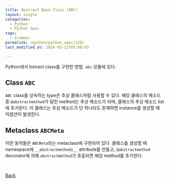 ```yaml
---
title: Abstract Base Class (ABC)
layout: single
categories:
  - Python
  - Python Spec
tags:
  - Grammar
permalink: /python/python_spec/120/
last_modified_at: 2024-03-12T05:08:03

---
```


Python에서 bstract class를 구현한 방법. `abc` 모듈에 있다.

## Class `ABC`

`ABC` class를 상속하는 type은 추상 클래스처럼 사용할 수 있다.
해당 클래스의 메소드 중 `@abstractmethod`가 달린 method는 추상 메소드가 되며,
클래스의 추상 메소드 list에 추가된다.
이 클래스는 추상 메소드가 단 하나라도 존재하면 instance를 생성할 때 익셉션이 발생한다.

## Metaclass `ABCMeta`

이런 동작들은 `ABCMeta`라는 metaclass에 구현되어 있다.
클래스를 생성할 때 namespace에 `__abstractmethods__` attribute를 만들고,
`@abstractmethod` decorator에 의해 `abstractmethod`가 호출되면 해당 method를 추가한다.

<br>

[Back](/python/python_spec/)